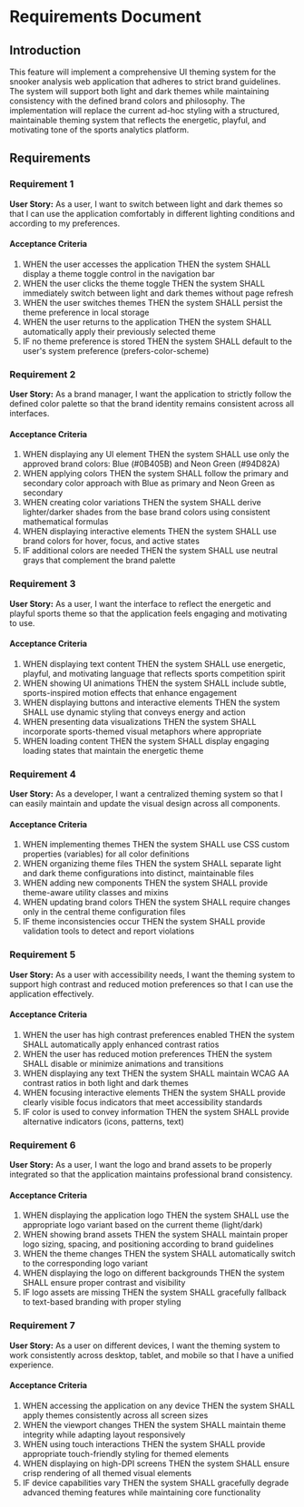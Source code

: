 # Requirements Document

## Introduction

This feature will implement a comprehensive UI theming system for the snooker analysis web application that adheres to strict brand guidelines. The system will support both light and dark themes while maintaining consistency with the defined brand colors and philosophy. The implementation will replace the current ad-hoc styling with a structured, maintainable theming system that reflects the energetic, playful, and motivating tone of the sports analytics platform.

## Requirements

### Requirement 1

**User Story:** As a user, I want to switch between light and dark themes so that I can use the application comfortably in different lighting conditions and according to my preferences.

#### Acceptance Criteria

1. WHEN the user accesses the application THEN the system SHALL display a theme toggle control in the navigation bar
2. WHEN the user clicks the theme toggle THEN the system SHALL immediately switch between light and dark themes without page refresh
3. WHEN the user switches themes THEN the system SHALL persist the theme preference in local storage
4. WHEN the user returns to the application THEN the system SHALL automatically apply their previously selected theme
5. IF no theme preference is stored THEN the system SHALL default to the user's system preference (prefers-color-scheme)

### Requirement 2

**User Story:** As a brand manager, I want the application to strictly follow the defined color palette so that the brand identity remains consistent across all interfaces.

#### Acceptance Criteria

1. WHEN displaying any UI element THEN the system SHALL use only the approved brand colors: Blue (#0B405B) and Neon Green (#94D82A)
2. WHEN applying colors THEN the system SHALL follow the primary and secondary color approach with Blue as primary and Neon Green as secondary
3. WHEN creating color variations THEN the system SHALL derive lighter/darker shades from the base brand colors using consistent mathematical formulas
4. WHEN displaying interactive elements THEN the system SHALL use brand colors for hover, focus, and active states
5. IF additional colors are needed THEN the system SHALL use neutral grays that complement the brand palette

### Requirement 3

**User Story:** As a user, I want the interface to reflect the energetic and playful sports theme so that the application feels engaging and motivating to use.

#### Acceptance Criteria

1. WHEN displaying text content THEN the system SHALL use energetic, playful, and motivating language that reflects sports competition spirit
2. WHEN showing UI animations THEN the system SHALL include subtle, sports-inspired motion effects that enhance engagement
3. WHEN displaying buttons and interactive elements THEN the system SHALL use dynamic styling that conveys energy and action
4. WHEN presenting data visualizations THEN the system SHALL incorporate sports-themed visual metaphors where appropriate
5. WHEN loading content THEN the system SHALL display engaging loading states that maintain the energetic theme

### Requirement 4

**User Story:** As a developer, I want a centralized theming system so that I can easily maintain and update the visual design across all components.

#### Acceptance Criteria

1. WHEN implementing themes THEN the system SHALL use CSS custom properties (variables) for all color definitions
2. WHEN organizing theme files THEN the system SHALL separate light and dark theme configurations into distinct, maintainable files
3. WHEN adding new components THEN the system SHALL provide theme-aware utility classes and mixins
4. WHEN updating brand colors THEN the system SHALL require changes only in the central theme configuration files
5. IF theme inconsistencies occur THEN the system SHALL provide validation tools to detect and report violations

### Requirement 5

**User Story:** As a user with accessibility needs, I want the theming system to support high contrast and reduced motion preferences so that I can use the application effectively.

#### Acceptance Criteria

1. WHEN the user has high contrast preferences enabled THEN the system SHALL automatically apply enhanced contrast ratios
2. WHEN the user has reduced motion preferences THEN the system SHALL disable or minimize animations and transitions
3. WHEN displaying any text THEN the system SHALL maintain WCAG AA contrast ratios in both light and dark themes
4. WHEN focusing interactive elements THEN the system SHALL provide clearly visible focus indicators that meet accessibility standards
5. IF color is used to convey information THEN the system SHALL provide alternative indicators (icons, patterns, text)

### Requirement 6

**User Story:** As a user, I want the logo and brand assets to be properly integrated so that the application maintains professional brand consistency.

#### Acceptance Criteria

1. WHEN displaying the application logo THEN the system SHALL use the appropriate logo variant based on the current theme (light/dark)
2. WHEN showing brand assets THEN the system SHALL maintain proper logo sizing, spacing, and positioning according to brand guidelines
3. WHEN the theme changes THEN the system SHALL automatically switch to the corresponding logo variant
4. WHEN displaying the logo on different backgrounds THEN the system SHALL ensure proper contrast and visibility
5. IF logo assets are missing THEN the system SHALL gracefully fallback to text-based branding with proper styling

### Requirement 7

**User Story:** As a user on different devices, I want the theming system to work consistently across desktop, tablet, and mobile so that I have a unified experience.

#### Acceptance Criteria

1. WHEN accessing the application on any device THEN the system SHALL apply themes consistently across all screen sizes
2. WHEN the viewport changes THEN the system SHALL maintain theme integrity while adapting layout responsively
3. WHEN using touch interactions THEN the system SHALL provide appropriate touch-friendly styling for themed elements
4. WHEN displaying on high-DPI screens THEN the system SHALL ensure crisp rendering of all themed visual elements
5. IF device capabilities vary THEN the system SHALL gracefully degrade advanced theming features while maintaining core functionality